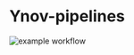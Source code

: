 # Ynov-pipelines

![example workflow](https://github.com/Hostie/Ynov-pipelines/actions/workflows/main.yml/badge.svg)
